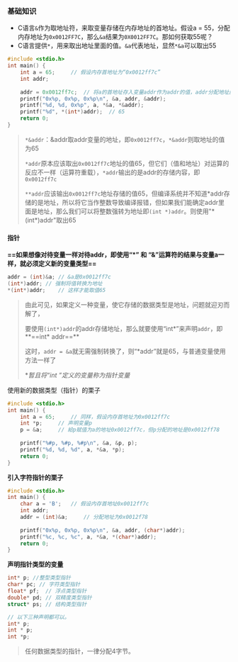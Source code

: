 ### 基础知识

+ C语言`&`作为取地址符，来取变量存储在内存地址的首地址。假设a = 55，分配内存地址为`0x0012FF7C`，那么`&a`结果为`0X0012FF7C`。那如何获取55呢？
+ C语言提供`*`，用来取出地址里面的值。`&a`代表地址，显然`*&a`可以取出55

``` c
#include <stdio.h>
int main() {
    int a = 65;		// 假设内存首地址为“0x0012ff7c”
    int addr;
    
    addr = 0x0012ff7c;	// 将a的首地址存入变量addr作为addr的值，addr分配地址应该是0x001277f8
    printf("0x%p, 0x%p, 0x%p\n", &a, addr, &addr);
    printf("%d, %d, 0x%p", a, *&a, *&addr);
    printf("%d", *(int*)addr);	// 65
    return 0;
}
```

> `*&addr`：&addr取addr变量的地址，即`0x0012ff7c`，`*&addr`则取地址的值为65
>
> `*addr`原本应该取出`0x0012ff7c`地址的值65，但它们（值和地址）对运算的反应不一样（运算符重载），`*addr`输出的是addr的存储内容，即`0x0012ff7c`
>
> `**addr`应该输出`0x0012ff7c`地址存储的值65，但编译系统并不知道*addr存储的是地址，所以将它当作整数导致编译报错，但如果我们能确定addr里面是地址，那么我们可以将整数强转为地址即`(int *)addr`。则使用"\*(int\*)addr"取出65



#### 指针

**==如果想像对待变量一样对待addr，即使用“*” 和 “&”运算符的结果与变量a一样，就必须定义新的变量类型==**

``` c
addr = (int)&a;	// &a是0x0012ff7c
(int*)addr;	// 强制将值转换为地址
*(int*)addr;	// 这样才能取值65
```

> 由此可见，如果定义一种变量，使它存储的数据类型是地址，问题就迎刃而解了，
>
> 要使用`(int*)addr`的addr存储地址，那么就要使用“int*”来声明`addr`，即**==int\* addr==**
>
> 这时，`addr = &a`就无需强制转换了，则“*addr”就是65，与普通变量使用方法一样了
>
> **暂且将“int *”定义的变量称为指针变量**



使用新的数据类型（指针）的栗子

``` c
#include <stdio.h>
int main() {
    int a = 65;		// 同样，假设内存首地址为0x0012ff7c
    int *p;		// 声明变量p
    p = &a;		// 給p赋值为a的地址0x0012ff7c，但p分配的地址是0x0012ff78
    
    printf("%#p, %#p, %#p\n", &a, &p, p);
    printf("%d, %d, %d", a, *&a, *p);
    return 0;
}
```

**引入字符指针的栗子**

``` c
#include <stdio.h>
int main() {
    char a = 'B';	// 假设内存首地址0x0012ff7c
    int addr;
    addr = (int)&a;		// 分配地址为0x0012f78
    
    printf("0x%p, 0x%p, 0x%p\n", &a, addr, (char*)addr);
    printf("%c, %c, %c", a, *&a, *(char*)addr);
    return 0;
}
```

**声明指针类型的变量**

```c
int* p;	//整型类型指针
char* pc; // 字符类型指针
float* pf;	// 浮点类型指针
double* pd;	// 双精度类型指针
struct* ps;	// 结构类型指针

// 以下三种声明都可以。
int* p;
int * p;
int *p;
```

> 任何数据类型的指针，一律分配4字节。